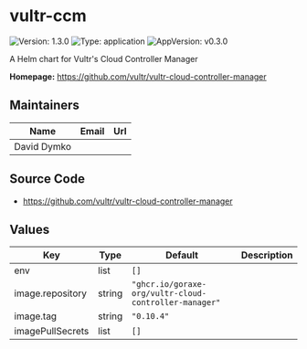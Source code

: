 # vultr-ccm

![Version: 1.3.0](https://img.shields.io/badge/Version-1.3.0-informational?style=flat-square) ![Type: application](https://img.shields.io/badge/Type-application-informational?style=flat-square) ![AppVersion: v0.3.0](https://img.shields.io/badge/AppVersion-v0.3.0-informational?style=flat-square)

A Helm chart for Vultr's Cloud Controller Manager

**Homepage:** <https://github.com/vultr/vultr-cloud-controller-manager>

## Maintainers

| Name | Email | Url |
| ---- | ------ | --- |
| David Dymko |  |  |

## Source Code

* <https://github.com/vultr/vultr-cloud-controller-manager>

## Values

| Key | Type | Default | Description |
|-----|------|---------|-------------|
| env | list | `[]` |  |
| image.repository | string | `"ghcr.io/goraxe-org/vultr-cloud-controller-manager"` |  |
| image.tag | string | `"0.10.4"` |  |
| imagePullSecrets | list | `[]` |  |

